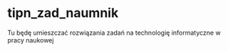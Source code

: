 # tipn_zad_naumnik
Tu będę umieszczać rozwiązania zadań na technologię informatyczne w pracy naukowej
